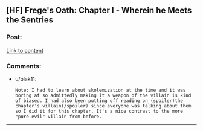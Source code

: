 ## [HF] Frege's Oath: Chapter I - Wherein he Meets the Sentries

### Post:

[Link to content](https://www.fanfiction.net/s/12738405/18/John-Sowa-Man-of-Destiny-Great-Works)

### Comments:

- u/blak11:
  ```
  Note: I had to learn about skolemization at the time and it was boring af so admittedly making it a weapon of the villain is kind of biased. I had also been putting off reading on (spoiler)the chapter's villain(/spoiler) since everyone was talking about them so I did it for this chapter. It's a nice contrast to the more "pure evil" villain from before.
  ```

---

